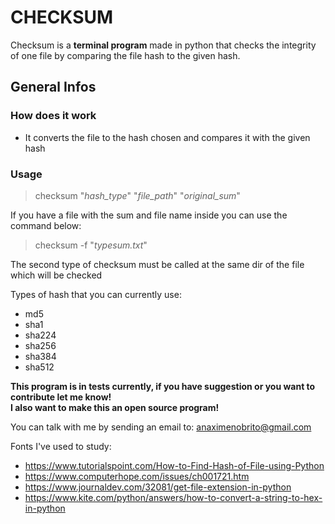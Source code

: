 # CHECKSUM

Checksum is a **terminal program** made in python that checks the integrity of one file by comparing the file hash to the given hash.

## General Infos

### How does it work

* It converts the file to the hash chosen and compares it with the given hash

### Usage

  > checksum "*hash_type*" "*file_path*" "*original_sum*"

If you have a file with the sum and file name inside you can use the command below:

  > checksum  -f "*typesum.txt*"
  
The second type of checksum must be called at the same dir of the file which will be checked

Types of hash that you can currently use:

* md5
* sha1
* sha224
* sha256
* sha384
* sha512

**This program is in tests currently, if you have suggestion or you want to contribute let me know!** <br>
**I also want to make this an open source program!**

You can talk with me by sending an email to: anaximenobrito@gmail.com

Fonts I've used to study:

* <https://www.tutorialspoint.com/How-to-Find-Hash-of-File-using-Python>
* <https://www.computerhope.com/issues/ch001721.htm>
* <https://www.journaldev.com/32081/get-file-extension-in-python>
* <https://www.kite.com/python/answers/how-to-convert-a-string-to-hex-in-python>
